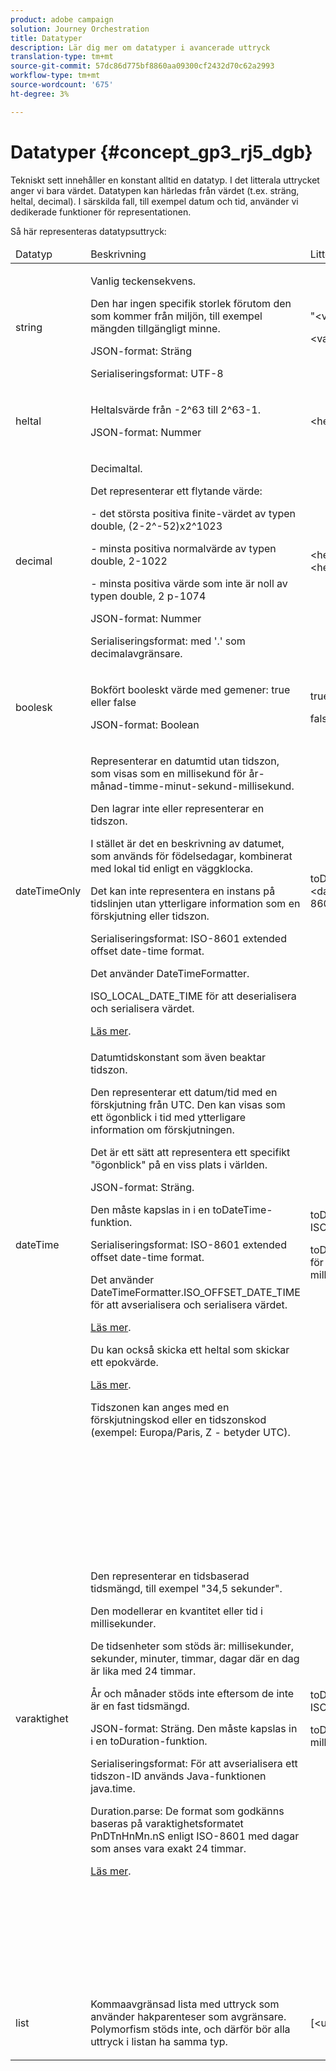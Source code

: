 ```yaml
---
product: adobe campaign
solution: Journey Orchestration
title: Datatyper
description: Lär dig mer om datatyper i avancerade uttryck
translation-type: tm+mt
source-git-commit: 57dc86d775bf8860aa09300cf2432d70c62a2993
workflow-type: tm+mt
source-wordcount: '675'
ht-degree: 3%

---
```



# Datatyper {#concept_gp3_rj5_dgb}

Tekniskt sett innehåller en konstant alltid en datatyp. I det litterala uttrycket anger vi bara värdet. Datatypen kan härledas från värdet (t.ex. sträng, heltal, decimal). I särskilda fall, till exempel datum och tid, använder vi dedikerade funktioner för representationen.

Så här representeras datatypsuttryck:

<table>
    <thead>
        <tr>
        <td>Datatyp</td>
        <td>Beskrivning</td>
        <td>Litteral representation</td>
        <td>Exempel</td>
        </tr>
    </thead>
    <tbody>
    <tr>
        <td>string</td>
        <td><p>Vanlig teckensekvens.</p><p>Den har ingen specifik storlek förutom den som kommer från miljön, till exempel mängden tillgängligt minne.</p><p>JSON-format: Sträng</p><p>Serialiseringsformat: UTF-8</p></td>
        <td><p>"&lt;värde&gt;"</p><p>&lt;value&gt;</p></td>
        <td><p><pre>"hello world"</pre></p><p><pre>"hello world"</pre></p></td>
    </tr>
    <tr>
        <td>heltal</td>
        <td><p>Heltalsvärde från -2^63 till 2^63-1.</p><p>JSON-format: Nummer</p></td>
        <td>&lt;heltalsvärde&gt;</td>
        <td><p><pre>42</pre></p></td>
    </tr>
    <tr>
        <td>decimal</td>
        <td><p>Decimaltal.</p><p>Det representerar ett flytande värde:</p>
        <p>- det största positiva finite-värdet av typen double, (2-2^-52)x2^1023</p>
        <p> - minsta positiva normalvärde av typen double, 2-1022</p>
        <p> - minsta positiva värde som inte är noll av typen double, 2 p-1074</p><p>JSON-format: Nummer</p><p>Serialiseringsformat: med '.' som decimalavgränsare.</p></td>
        <td>&lt;heltalsvärde&gt;.&lt;heltalsvärde&gt;</td>
        <td><p><pre>3.14</pre></p></td>
    </tr>
    <tr>
        <td>boolesk</td>
        <td><p>Bokfört booleskt värde med gemener: true eller false</p><p>JSON-format: Boolean</p></td>
        <td><p>true</p><p>false</p></td>
        <td><p><pre>true</pre></p></td>
    </tr>
    <tr>
        <td>dateTimeOnly</td>
        <td><p>Representerar en datumtid utan tidszon, som visas som en millisekund för år-månad-timme-minut-sekund-millisekund.</p><p>Den lagrar inte eller representerar en tidszon.</p><p>I stället är det en beskrivning av datumet, som används för födelsedagar, kombinerat med lokal tid enligt en väggklocka.</p><p>Det kan inte representera en instans på tidslinjen utan ytterligare information som en förskjutning eller tidszon.</p><p>Serialiseringsformat: ISO-8601 extended offset date-time format.</p><p>Det använder DateTimeFormatter.</p><p>ISO_LOCAL_DATE_TIME för att deserialisera och serialisera värdet.</p> <a href="https://docs.oracle.com/javase/8/docs/api/java/time/format/DateTimeFormatter.html#ISO_LOCAL_DATE_TIME">Läs mer</a>.</td>
        <td><p>toDateTimeOnly("&lt;dateTimeOnly i ISO-8601-format&gt;")</p></td>
        <td></td>
    </tr>
    <tr>
        <td>dateTime</td>
        <td><p>Datumtidskonstant som även beaktar tidszon.</p><p>Den representerar ett datum/tid med en förskjutning från UTC. Den kan visas som ett ögonblick i tid med ytterligare information om förskjutningen. </p><p>Det är ett sätt att representera ett specifikt "ögonblick" på en viss plats i världen.</p><p>JSON-format: Sträng.</p><p> Den måste kapslas in i en toDateTime-funktion.</p><p>
        Serialiseringsformat: ISO-8601 extended offset date-time format.</p><p> Det använder DateTimeFormatter.ISO_OFFSET_DATE_TIME för att avserialisera och serialisera värdet.</p> <a href="https://docs.oracle.com/javase/8/docs/api/java/time/format/DateTimeFormatter.html#ISO_OFFSET_DATE_TIME">Läs mer</a>. 
        <p>Du kan också skicka ett heltal som skickar ett epokvärde.</p> <a href="https://www.epochconverter.com/">Läs mer</a>.</p>
        <p>Tidszonen kan anges med en förskjutningskod eller en tidszonskod (exempel: Europa/Paris, Z - betyder UTC).</p></td>
        <td><p>toDateTime("&lt;datumTid i ISO-8601-format&gt;")</p>
        <p>toDateTime(&lt;heltalsvärde för en epok i millisekunder&gt;)</p></td>
        <td><p><pre>toDateTime("1977-04-22T06:00:00Z")</pre></p><p><pre>toDateTime</pre></p><p><pre>("2011-12-03T15:15:30Z")</pre></p><p><pre>toDateTime</pre></p><p><pre>("2011-12-03T15:15:30.123Z")</pre></p><p><pre>toDateTime</pre></p><p><pre>("2011-12-03T15:15:30.123+02:00")</pre></p>
        <p><pre>toDateTime</pre></p><p><pre>("2011-12-03T15:15:30.123-00:20")</pre></p><p><pre>toDateTime(1560762190189)</pre></p></td>
    </tr>
    <tr>
        <td>varaktighet</td>
        <td><p>Den representerar en tidsbaserad tidsmängd, till exempel "34,5 sekunder".</p><p> Den modellerar en kvantitet eller tid i millisekunder.</p><p>De tidsenheter som stöds är: millisekunder, sekunder, minuter, timmar, dagar där en dag är lika med 24 timmar.</p><p> År och månader stöds inte eftersom de inte är en fast tidsmängd.</p><p>JSON-format: Sträng. Den måste kapslas in i en toDuration-funktion.</p><p>Serialiseringsformat: För att avserialisera ett tidszon-ID används Java-funktionen java.time.</p><p>Duration.parse: De format som godkänns baseras på varaktighetsformatet PnDTnHnMn.nS enligt ISO-8601 med dagar som anses vara exakt 24 timmar.</p><a href="https://docs.oracle.com/javase/8/docs/api/java/time/Duration.html#parse-java.lang.CharSequence-">Läs mer</a>.</td>
        <td><p>toDuration("&lt;duration in ISO-8601 format&gt;")</p><p>toDuration(&lt;varaktighet i millisekunder&gt;)</p></td>
        <td><p><pre>toDuration("PT5S") // 5 sekunder</pre></p>
        <p><pre>toDuration(500) // </pre></p>
        <p><pre>500ms</pre></p>
        <p><pre>toDuration("PT20.345S") </pre></p>
        <p><pre>— parses as "20,345 seconds"</pre></p>
        <p><pre>toDuration("PT15M") </pre></p>
        <p><pre> — parses as "15 minutes"</pre></p>
        <p><pre>(där en minut är 60 sekunder)</pre></p>
        <p><pre>toDuration("PT10H") </pre></p>
        <p><pre>— parses as "10 timmar"</pre></p>
        <p><pre>(där en timme är 3 600 sekunder)</pre></p>
        <p><pre>toDuration("P2D") </pre></p>
        <p><pre>— parses as "2 days"</pre></p>
        <p><pre>(där en dag är </pre></p>
        <p><pre>24 timmar eller 86 400 sekunder)</pre></p>
        <p><pre>toDuration("P2DT3H4M") </pre></p>
        <p><pre>- parser som</pre></p>
        <p><pre>"2 dagar, 3 timmar och 4 minuter"</pre></p>
        <p><pre>toDuration("P-6H3M") </pre></p>
        <p><pre>- parser som</pre></p>
        <p><pre>"-6 timmar och +3 minuter"</pre></p>
        <p><pre>toDuration("-P6H3M") </pre></p>
        <p><pre>- parser som</pre></p>
        <p><pre>"-6 timmar och -3 minuter"</pre></p>
        <p><pre>toDuration("-P-6H+3M") </pre></p>
        <p><pre>- parser som</pre></p>
        <p><pre>"+6 timmar och -3 minuter"</pre></p></td>
    </tr>
    <tr>
        <td>list</td>
        <td>Kommaavgränsad lista med uttryck som använder hakparenteser som avgränsare. Polymorfism stöds inte, och därför bör alla uttryck i listan ha samma typ.</td>
        <td>[&lt;uttryck&gt;, &lt;uttryck&gt;, ... ]</td>
        <td><p><pre>["value1","value2"]</pre></p><p><pre>[3,5]</pre></p><p><pre>[toDuration(500),toDuration(800)]</pre></p></td>
    </tr>
    </tbody>
</table>
